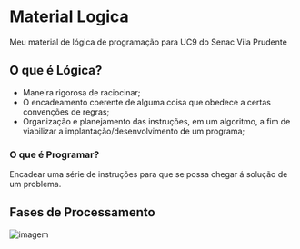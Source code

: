 # Material Logica
Meu material de lógica de programação para UC9 do Senac Vila Prudente

## O que é Lógica?

- Maneira rigorosa de raciocinar;
- O encadeamento coerente de alguma coisa que obedece a certas convenções de regras;
- Organização e planejamento das instruções, em um algoritmo, a fim de viabilizar a implantação/desenvolvimento de um programa;

### O que é Programar?

Encadear uma série de instruções para que se possa chegar á solução de um problema.

## Fases de Processamento

![imagem](https://user-images.githubusercontent.com/65987527/84964048-78db7580-b0e1-11ea-84cd-69f83f0a4f34.png)
